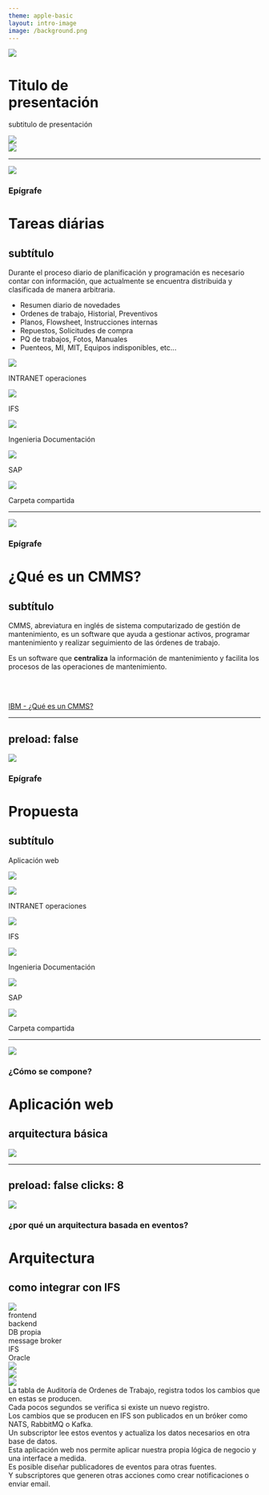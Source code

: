 ```yaml
---
theme: apple-basic
layout: intro-image
image: /background.png
---
```


<div class="transform top-1/2 -translate-y-1/2 absolute">
  <img src="/atom.png" class="h-12">
  <h1 class="pt-8 !text-white">Titulo de<br>presentación</h1>
  <p class="pb-12 text-gray-600">subtitulo de presentación</p>
  <img src="/banner.png" class="h-14">
</div>

<img src="/unida.png" class="right-10 w-12 absolute">

<!--
The last comment block of each slide will be treated as slide notes. It will be visible and editable in Presenter Mode along with the slide. [Read more in the docs](https://sli.dev/guide/syntax.html#notes)
-->

---

<img src="/atom-blue.png" class="h-12 top-14 right-14 absolute">

### Epígrafe

# Tareas diárias

## subtítulo

<p w="3/4">
Durante el proceso diario de planificación y programación es necesario contar con información, que actualmente se encuentra distribuida y clasificada de manera arbitraria.
</p>

- Resumen diario de novedades
- Ordenes de trabajo, Historial, Preventivos
- Planos, Flowsheet, Instrucciones internas
- Repuestos, Solicitudes de compra
- PQ de trabajos, Fotos, Manuales
- Puenteos, MI, MIT, Equipos indisponibles, etc...

<arrow v-click x1="355" y1="295" x2="718" y2="230" color="#ff595e" width="2.5" arrowSize="1" />
<arrow v-after x1="420" y1="330" x2="718" y2="290" color="#ff595e" width="2.5" arrowSize="1" />
<arrow v-after x1="420" y1="360" x2="718" y2="350" color="#ff595e" width="2.5" arrowSize="1" />
<arrow v-after x1="365" y1="395" x2="718" y2="415" color="#ff595e" width="2.5" arrowSize="1" />
<arrow v-after x1="350" y1="425" x2="718" y2="480" color="#ff595e" width="2.5" arrowSize="1" />

<div v-after class="right-24 bottom-4 w-max-38 absolute">
  <div class="flex items-center">
    <img src="/informe-diario.png" class="m-1 w-18">
    <p class="text-sm ml-2">INTRANET operaciones</p>
  </div>
  <div class="flex items-center">
    <img src="/ifs.png" class="m-1 w-18">
    <p class="text-sm ml-2">IFS</p>
  </div>
  <div class="flex items-center">
    <img src="/documentacion.png" class="m-1 w-18">
    <p class="text-sm ml-2">Ingenieria Documentación</p>
  </div>
  <div class="flex items-center">
    <img src="/sap.png" class="m-1 w-18">
    <p class="text-sm ml-2">SAP</p>
  </div>
  <div class="flex items-center">
    <img src="/pq-trabajo.png" class="m-1 w-18">
    <p class="text-sm ml-2">Carpeta compartida</p>
  </div>
</div>


---

<img src="/atom-blue.png" class="h-12 top-14 right-14 absolute">

### Epígrafe

# ¿Qué es un CMMS?

## subtítulo

CMMS, abreviatura en inglés de sistema computarizado de gestión de mantenimiento, es un software que ayuda a gestionar activos, programar mantenimiento y realizar seguimiento de las órdenes de trabajo.

Es un software que **centraliza** la información de mantenimiento y facilita los procesos de las operaciones de mantenimiento.

<br>
<br>

[IBM - ¿Qué es un CMMS?](https://www.ibm.com/ar-es/topics/what-is-a-cmms)


---
preload: false
---

<img src="/atom-blue.png" class="h-12 top-14 right-14 absolute">

### Epígrafe

# Propuesta

## subtítulo

Aplicación web

<div
  v-if="$slidev.nav.clicks >= 0"
  class="top-78 left-50 absolute"
  v-motion
  :initial="{ x: 0 }"
  :enter="{ x: -80, transition: { delay: 1000, duration: 1000}}">
  <flat-color-icons-manager class="text-5xl" />
  <flat-color-icons-reading-ebook class="text-5xl" />
  <flat-color-icons-reading class="text-5xl" />
</div>

<arrow x1="400" y1="310" x2="680" y2="200" color="#ff595e" width="2.5" arrowSize="1" />
<arrow x1="400" y1="325" x2="680" y2="270" color="#ff595e" width="2.5" arrowSize="1" />
<arrow x1="400" y1="340" x2="680" y2="330" color="#ff595e" width="2.5" arrowSize="1" />
<arrow x1="400" y1="355" x2="680" y2="395" color="#ff595e" width="2.5" arrowSize="1" />
<arrow x1="400" y1="370" x2="680" y2="460" color="#ff595e" width="2.5" arrowSize="1" />

<img
  v-if="$slidev.nav.clicks >= 0"
  src="/webapp.png"
  class="top-75 left-85 w-24 absolute"
  v-motion
  :initial="{ y: -20, opacity: 0 }"
  :enter="{ y: 0, opacity: 1, transition: { delay: 1000, duration: 1000}}">

<div class="right-34 bottom-8 w-max-38 absolute">
  <div class="flex items-center">
    <img src="/informe-diario.png" class="m-1 w-18">
    <p class="text-sm ml-2">INTRANET operaciones</p>
  </div>
  <div class="flex items-center">
    <img src="/ifs.png" class="m-1 w-18">
    <p class="text-sm ml-2">IFS</p>
  </div>
  <div class="flex items-center">
    <img src="/documentacion.png" class="m-1 w-18">
    <p class="text-sm ml-2">Ingenieria Documentación</p>
  </div>
  <div class="flex items-center">
    <img src="/sap.png" class="m-1 w-18">
    <p class="text-sm ml-2">SAP</p>
  </div>
  <div class="flex items-center">
    <img src="/pq-trabajo.png" class="m-1 w-18">
    <p class="text-sm ml-2">Carpeta compartida</p>
  </div>
</div>


---

<img src="/atom-blue.png" class="h-12 top-14 right-14 absolute">

### ¿Cómo se compone?

# Aplicación web

## arquitectura básica

<div class="flex justify-center">
  <img src="/architecture.png" class="w-[55%]">
</div>


---
preload: false
clicks: 8
---

<img src="/atom-blue.png" class="h-12 top-14 right-14 absolute">

### ¿por qué un arquitectura basada en eventos?

# Arquitectura

## como integrar con IFS

<div class="flex w-full justify-center">
  <div
    v-if="$slidev.nav.clicks >= 5"
    class="flex pt-12 items-start relative"
  >
    <div class="flex items-center">
      <img src="/webapp.png" class="border-dashed border-r-4 border-indigo-200 py-8 px-4 w-24">
      <div class="top-9 left-3 text-indigo-400 absolute">frontend</div>
      <div class="w-18 relative self-center">
        <div
          class="flex px-4 inset-0 text-indigo-200 items-center absolute"
        >
          <carbon:arrow-right
            v-motion
            class="-top-1 relative"
            :initial="{ x: -40, scale: 0 }"
            :enter="{ opacity: 1, x: 35, scale: 1.2, transition: { duration: 800, repeat: 2, repeatDelay: 4000, repeatType: 'loop' }}" />
          <carbon:arrow-left
            v-motion
            class="top-1 relative"
            :initial="{ x: 40, scale: 0 }"
            :enter="{ opacity: 1, x: -35, scale: 1.2, transition: { delay: 3000, duration: 800, repeat: 2, repeatDelay: 4000, repeatType: 'loop' }}" />
        </div>
      </div>
    </div>
  </div>
  <div class="flex flex-col py-4 self-end relative">
    <div
      v-if="$slidev.nav.clicks >= 5"
      class="flex flex-col mb-12 self-start"
    >
      <div class="border-dashed rounded-md border-2 border-indigo-200 p-2 relative">
        <carbon:bare-metal-server-02 class="text-4xl text-indigo-400" />
        <div class="-top-6 -left-1 text-indigo-400 w-24 absolute">backend</div>
      </div>
      <div class="h-18 relative">
        <div
          class="flex flex-col inset-0 text-indigo-200 items-center absolute"
        >
          <carbon:arrow-down
            v-motion
            class="-left-1 w-12 relative"
            :initial="{ scale: 0, y: -20 }"
            :enter="{ scale: 1.2, y: 95, transition: { delay: 1000, duration: 800, repeat: 3, repeatDelay: 4000, repeatType: 'loop' }}" />
          <carbon:arrow-up
            v-motion
            class="left-1 relative"
            :initial="{ scale: 0, y: 95 }"
            :enter="{ scale: 1.2, y: -20, transition: { delay: 2000, duration: 800, repeat: 3, repeatDelay: 4000, repeatType: 'loop' }}" />
        </div>
      </div>
    </div>
    <div v-if="$slidev.nav.clicks >= 4" class="flex items-center">
      <div class="border-dashed rounded-md border-2 border-indigo-200 p-2 relative">
        <carbon:data-base class="text-4xl text-indigo-400" />
        <div class="top-16 -left-3 text-indigo-400 w-24 absolute">DB propia</div>
      </div>
      <div class="flex pr-6 text-indigo-200 w-12 items-center">
        <carbon:arrow-left
          v-motion
          :initial="{ scale: 0, x: 75 }"
          :enter="{ scale: 1.2, x: 0, transition: { delay: 900, duration: 700, repeat: 2, repeatDelay: 4000, repeatType: 'loop' }}"
        />
      </div>
      <div class="rounded-md border-2 border-indigo-200 p-2">
        <carbon:video class="transform text-indigo-400 rotate-180" />
      </div>
      <div class="flex pr-6 text-indigo-200 w-12 items-center">
        <carbon:arrow-left
          v-motion
          :initial="{ scale: 0, x: 75 }"
          :enter="{ scale: 1.2, x: 0, transition: { duration: 700, repeat: 2, repeatDelay: 4000, repeatType: 'loop' }}"
        />
      </div>
    </div>
    <div
      v-if="$slidev.nav.clicks >= 7"
      class="flex flex-col top-[40%] right-0 absolute"
    >
      <div
        v-motion
        :initial="{ opacity: 0 }"
        :enter="{ opacity: 1, transition: { delay: 1000, duration: 800}}"
        class="flex pb-2"
      >
        <div class="rounded-md border-2 border-indigo-200 p-2">
          <carbon:email-new class="text-indigo-400" />
        </div>
        <div class="flex pr-6 text-indigo-200 w-12 items-center">
          <carbon:arrow-left />
        </div>
      </div>
      <div
        v-motion
        :initial="{ opacity: 0 }"
        :enter="{ opacity: 1, transition: { duration: 800}}"
        class="flex"
      >
        <div class="rounded-md border-2 border-indigo-200 p-2">
          <carbon:notification-new class="text-indigo-400" />
        </div>
        <div class="flex pr-6 text-indigo-200 w-12 items-center">
          <carbon:arrow-left />
        </div>
      </div>
    </div>
  </div>
  <div v-if="$slidev.nav.clicks >= 3">
    <div
      v-motion
      :initial="{ opacity: 0 }"
      :enter="{ opacity: 1, transition: { duration: 500}}"
      class="rounded-full bg-indigo-200 border-2 border-indigo-400 h-78 w-5 relative"
    >
      <div class="w-full transform bottom-20 text-indigo-700 -rotate-90 absolute whitespace-nowrap">message broker</div>
    </div>
  </div>
  <div class="flex flex-col">
    <div class="flex self-start">
      <div
        v-if="$slidev.nav.clicks >= 2"
        class="flex self-center items-stretch"
      >
        <div class="flex pr-6 text-indigo-200 w-12 items-center">
          <carbon:arrow-left
            v-if="$slidev.nav.clicks >= 3"
            v-motion
            :initial="{ scale: 0, x: 75 }"
            :enter="{ scale: 1.2, x: 0, transition: { duration: 700, repeat: 2, repeatDelay: 4000, repeatType: 'loop' }}" />
        </div>
        <div class="rounded-md border-2 border-indigo-200 p-2">
          <carbon:update-now 
            v-motion
            class="text-indigo-400"
            :initial="{ opacity: 0, rotate: 0 }"
            :enter="{ opacity: 1, rotate: -360, transition: { duration: 1000 }}" />
        </div>
        <div class="w-18 relative">
          <div
            v-if="$slidev.nav.clicks >= 2"
            class="flex px-4 inset-0 text-indigo-200 items-center absolute"
          >
            <carbon:arrow-right
              v-motion
              class="-top-1 relative"
              :initial="{ x: -40, scale: 0 }"
              :enter="{ opacity: 1, x: 35, scale: 1.2, transition: { delay: 1000, duration: 700, repeat: 2, repeatDelay: 4000, repeatType: 'loop' }}" />
            <carbon:arrow-left
              v-motion
              class="top-1 relative"
              :initial="{ x: 40, scale: 0 }"
              :enter="{ opacity: 1, x: -35, scale: 1.2, transition: { delay: 1700, duration: 700, repeat: 2, repeatDelay: 4000, repeatType: 'loop' }}" />
          </div>
        </div>
      </div>
      <div class="flex items-center">
        <div class="rounded-md border-2">
          <div class="p-2">IFS</div>
          <div class="flex justify-end">
            <div 
                v-if="$slidev.nav.clicks >= 1"
                class="rounded-md border-2"
                v-motion
                :initial="{ opacity: 0 }"
                :enter="{ opacity: 1, transition: { duration: 500}}"
              >
              <div class="p-2">
                <carbon:data-base /> Oracle
              </div>
              <div class="p-2">
                <carbon:data-table class="text-pink-500" /><carbon:data-table /><carbon:data-table /><carbon:data-table />
              </div>
            </div>
            <div class="rounded-sm h-full bg-pink-200 border-pink-300 border-2 h-min-20 w-4"></div>
          </div>
        </div>
        <carbon:arrow-left class="mx-2 text-pink-400" />
        <flat-color-icons-reading-ebook class="text-5xl" />
      </div>
    </div>
    <div v-if="$slidev.nav.clicks >= 6">
      <div
        v-motion
        :initial="{ opacity: 0 }"
        :enter="{ opacity: 1, transition: { duration: 500}}"
        class="flex self-start"
      >
        <div class="flex self-center items-stretch">
          <div class="flex pr-6 text-indigo-200 w-12 items-center">
            <carbon:arrow-left class="transform scale-120" />
          </div>
          <div class="rounded-md border-2 border-indigo-200 p-2">
            <carbon:update-now class="text-indigo-400" />
          </div>
          <div class="w-18 relative">
            <div class="flex px-4 inset-0 text-indigo-200 items-center absolute"
            >
              <carbon:arrow-right class="transform -top-1 scale-120 relative" />
              <carbon:arrow-left class="transform top-1 scale-120 relative" />
            </div>
          </div>
        </div>
        <img src="/informe-diario.png" class="m-1 w-18">
      </div>
      <div
        v-motion
        :initial="{ opacity: 0 }"
        :enter="{ opacity: 1, transition: { delay: 1000, duration: 800}}"
        class="flex self-start"
      >
        <div class="flex self-center items-stretch">
          <div class="flex pr-6 text-indigo-200 w-12 items-center">
            <carbon:arrow-left class="transform scale-120" />
          </div>
          <div class="rounded-md border-2 border-indigo-200 p-2">
            <carbon:update-now class="text-indigo-400" />
          </div>
          <div class="w-18 relative">
            <div class="flex px-4 inset-0 text-indigo-200 items-center absolute"
            >
              <carbon:arrow-right class="transform -top-1 scale-120 relative" />
              <carbon:arrow-left class="transform top-1 scale-120 relative" />
            </div>
          </div>
        </div>
        <img src="/documentacion.png" class="m-1 w-18">
      </div>
      <div
        v-motion
        :initial="{ opacity: 0 }"
        :enter="{ opacity: 1, transition: { delay: 2000, duration: 800}}"
        class="flex self-start"
      >
        <div class="flex self-center items-stretch">
          <div class="flex pr-6 text-indigo-200 w-12 items-center">
            <carbon:arrow-left class="transform scale-120" />
          </div>
          <div class="rounded-md border-2 border-indigo-200 p-2">
            <carbon:update-now class="text-indigo-400" />
          </div>
          <div class="w-18 relative">
            <div class="flex px-4 inset-0 text-indigo-200 items-center absolute"
            >
              <carbon:arrow-right class="transform -top-1 scale-120 relative" />
              <carbon:arrow-left class="transform top-1 scale-120 relative" />
            </div>
          </div>
        </div>
        <img src="/pq-trabajo.png" class="m-1 w-18">
      </div>
    </div>
  </div>
</div>
<div class="flex w-full bottom-5 text-gray-500 absolute">
  <div v-if="$slidev.nav.clicks === 1">La tabla de Auditoría de Ordenes de Trabajo, registra todos los cambios que en estas se producen.</div>
  <div v-if="$slidev.nav.clicks === 2">Cada pocos segundos se verifica si existe un nuevo registro.</div>
  <div v-if="$slidev.nav.clicks === 3">Los cambios que se producen en IFS son publicados en un bróker como NATS, RabbitMQ o Kafka.</div>
  <div v-if="$slidev.nav.clicks === 4">Un subscriptor lee estos eventos y actualiza los datos necesarios en otra base de datos.</div>
  <div v-if="$slidev.nav.clicks === 5">Esta aplicación web nos permite aplicar nuestra propia lógica de negocio y una interface a medida.</div>
  <div v-if="$slidev.nav.clicks === 6">Es posible diseñar publicadores de eventos para otras fuentes.</div>
  <div v-if="$slidev.nav.clicks === 7">Y subscriptores que generen otras acciones como crear notificaciones o enviar email.</div>
</div>
